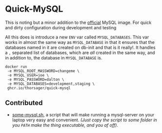 Quick-MySQL
===========
This is noting but a minor addition to the [official](https://hub.docker.com/_/mysql)
MySQL image. For quick and dirty configuration during development and testing

All this does is introduce a new `ENV` var called `MYSQL_DATABASES`. This var
works in almost the same way as `MYSQL_DATABASE` in that it ensures that the
databases named in it are created on db-init and that is it really!. It
handles a `,` separated list of databases, which are *all* created in the same
way, and in addition to, the database in `MYSQL_DATABASE` is. 

```
docker run 
 -e MYSQL_ROOT_MASSWORD=changeme \
 -e MYSQL_USER=joe \
 -e MYSQL_PASSWORD=dalton \
 -e MYSQL_DATABASES=development,staging \
 ghcr.io/thorsager/quick-mysql
```

Contributed
-----------
- [some-mysql.sh](contrib/some-mysql.sh), a script that will make running a 
  mysql-server on your laptop very easy and convenient. _(Just copy the script to 
  some folder in you `PATH` make the thing executable, and you af off)_.

